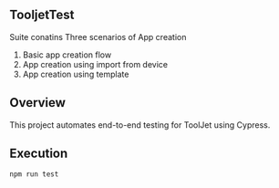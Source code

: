 ## TooljetTest
Suite conatins Three scenarios of App creation 
1. Basic app creation flow
2. App creation using import from device
3. App creation using template

## Overview
This project automates end-to-end testing for ToolJet using Cypress.

## Execution 
`npm run test`
